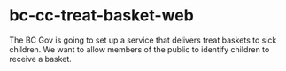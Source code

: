 # bc-cc-treat-basket-web
The BC Gov is going to set up a service that delivers treat baskets to sick children. We want to allow members of the public to identify children to receive a basket.
